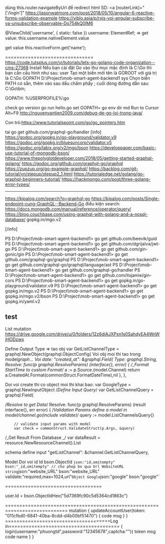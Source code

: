 dùng this.router.navigateByUrl để redirect
html SD:
<a [routerLink]="['/login']"
https://jasonwatmore.com/post/2018/05/10/angular-6-reactive-forms-validation-example
https://viblo.asia/p/rxjs-voi-angular-subscribe-va-unsubscribe-observable-Do754kQ0lM6

@ViewChild('username', { static: false }) username: ElementRef;
=> get value: this.username.nativeElement.value

get value
this.reactiveForm.get('name');

===============================
https://code.tutsplus.com/vi/tutorials/lets-go-golang-code-organization--cms-27368
Install
Nếu bạn cài đặt Go vào thư mục mặc định là C:\Go thì bạn cần cấu hình như sau:
user
Tạo một biến mới tên là GOROOT với giá trị là C:\Go
GOPATH D:\Project\mob-smart-agent-backend1
sys
Chọn biến PATH có sẵn, thêm vào sau dấu chấm phẩy ; cuối dòng đường dẫn sau: C:\Go\bin;

GOPATH: %USERPROFILE%\go

check
go version
go run hello.go
set GOPATH=
go env
dir
md
Run to Cursor Alt+F9
http://nguyenvantien2009.com/debug-de-go-loi-trong-java/

Con trỏ:https://www.tutorialspoint.com/go/go_pointers.htm

tai
go get github.com/graphql-go/handler
[info]
https://godoc.org/gopkg.in/go-playground/validator.v9
https://godoc.org/gopkg.in/bluesuncorp/validator.v5
https://godoc.org/labix.org/v2/mgo/bson
https://developpaper.com/basic-use-tutorial-of-mongodb-bson/
https://www.thepolyglotdeveloper.com/2018/05/getting-started-graphql-golang/
https://godoc.org/github.com/graphql-go/graphql
https://zupzup.org/go-example-graphql/
https://backlog.com/git-tutorial/vn/stepup/stepup2_1.html
https://tutorialedge.net/golang/go-graphql-beginners-tutorial/
https://hackmongo.com/post/three-golang-error-types/

---

https://kipalog.com/search?q=graphql-go
https://kipalog.com/posts/Single-endpoint-cung-GraphQL--Backend-Go
điều kiện search: https://docs.mongodb.com/manual/reference/operator/query/
https://blog.couchbase.com/using-graphql-with-golang-and-a-nosql-database/
gopkg.in/mgo.v2

[/info]

PS D:\Project\mob-smart-agent-backend1> go get github.com/beevik/guid
PS D:\Project\mob-smart-agent-backend1> go get github.com/dgrijalva/jwt-go
PS D:\Project\mob-smart-agent-backend1> go get github.com/gin-gonic/gin
PS D:\Project\mob-smart-agent-backend1> go get github.com/graphql-go/graphql
PS D:\Project\mob-smart-agent-backend1> go get github.com/graphql-go/graphql/language/ast
PS D:\Project\mob-smart-agent-backend1> go get github.com/graphql-go/handler
PS D:\Project\mob-smart-agent-backend1> go get github.com/itsjamie/gin-cors
PS D:\Project\mob-smart-agent-backend1> go get gopkg.in/go-playground/validator.v9
PS D:\Project\mob-smart-agent-backend1> go get gopkg.in/mgo.v2
PS D:\Project\mob-smart-agent-backend1> go get gopkg.in/mgo.v2/bson
PS D:\Project\mob-smart-agent-backend1> go get gopkg.in/yaml.v2

## test

List mutation
https://drive.google.com/drive/u/0/folders/12z6diAJXPxn1s0SahdyEA4WnWjHODzwx

Define Output Type => tao obj
var GetListChannelType = graphql.NewObject(graphql.ObjectConfig{
Voi obj moi thi tao trong model*graph...
Voi date:
"created_at": &graphql.Field{
Type: graphql.String,
Resolve: func(p graphql.ResolveParams) (interface{}, error) {
/\_Format StartTime to custom Format*/
a := p.Source.(model.Channel)
return a.CreatedAt.Format(commonStruct.FormatDateTime),nil
},
},

Doi voi create thi co object moi thi khai bao:
var GoogleType = graphql.NewInputObject
/_Define Input Query_/
var GetListChannelQuery = graphql.Field{

/_Resolve to get Data_/
Resolve: func(p graphql.ResolveParams) (result interface{}, err error) {
/_Validation Params
define a model in model/channel.go(include validate)_/
query := model.ListChannelsQuery{}

    	// validate input params with model
    	var check = commonStruct.ValidateStruct(p.Args, &query)

/_Get Result From Database _/
var dataResult = resource.NewResourceChannel().List

schema define input "getListChannel": &channel.GetListChannelQuery,

Model
Doi voi id
Id bson.ObjectId `json:"id,omitempty" bson:"_id,omitempty" // cho phep bo qua Url WebsiteURL string`json:"website_URL" bson:"website_URL" validate:"required,max=1024,url"`Object Google`json:"google" bson:"google"`

==================================

user.Id = bson.ObjectIdHex("5d7369fc90c5d5364cd1863c")

============================================================================
mutation {
updateAccountUser(token: "011cfbd0-6841-40ba-8cdd-d4b00bf51470") {
code
msg
}
}
=====================================Log in=======================================
{
login(username:"phuongtd",password:"12345678",captcha:""){
token
msg
code
name
}
}
